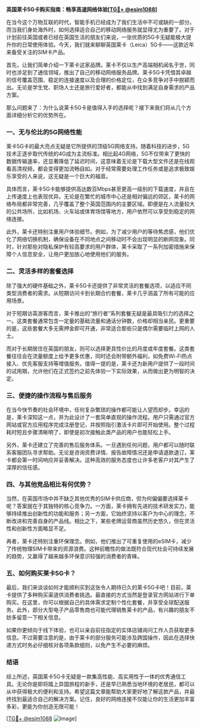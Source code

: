 **英国莱卡5G卡购买指南：畅享高速网络体验[[TG💪+ @esim1088](https://t.me/s/esim1088)]**

在当今这个万物互联的时代，智能手机已经成为了我们生活中不可或缺的一部分。而当我们身处海外时，如何选择适合自己的移动网络服务就显得尤为重要了。对于计划前往英国或者已经在英国生活的朋友们来说，一张优质的5G卡无疑能极大提升你的日常使用体验。今天，我们就来聊聊英国莱卡（Leica）5G卡——这款近年来备受关注的SIM卡产品。

首先，让我们简单介绍一下莱卡这家品牌。莱卡不仅以生产高端相机闻名于世，同时也涉足到了通信领域，推出了自己的移动网络服务品牌。莱卡5G卡凭借其卓越的信号覆盖范围、稳定的连接速度以及合理的价格定位，在众多竞争对手中脱颖而出。无论是学生党、职场人士还是旅行爱好者，都能从中找到满足自身需求的产品方案。

那么问题来了：为什么说莱卡5G卡是值得入手的选择呢？接下来我们将从几个方面详细分析它的优势所在。

### **一、无与伦比的5G网络性能**
莱卡5G卡的最大亮点无疑是它所提供的顶级5G网络支持。随着科技的进步，5G技术正逐步取代传统的4G成为主流标准。相比起4G网络，5G不仅带来了更快的数据传输速率，还显著降低了延迟时间，这意味着无论是下载大型文件还是在线观看高清视频，都会变得更加流畅自如。对于经常需要处理工作任务或是追求极致娱乐享受的人来说，这无疑是一个巨大的福音。

具体而言，莱卡5G卡能够提供高达数百Mbps甚至更高一级别的下载速度，并且在上传速度上也表现优异。无论是在繁忙的城市中心还是相对偏远的郊区，莱卡的网络布局都非常完善，几乎覆盖了整个英国范围内的主要区域。即便是在人流量较大的公共场所，比如机场、火车站或体育场馆等地方，用户依然可以享受到稳定的网络连接。

此外，莱卡还特别注重用户体验细节。例如，为了减少用户的等待焦虑感，他们优化了网络切换机制，确保设备在不同地点之间移动时不会出现明显的断网现象。同时，针对那些对隐私保护有较高要求的用户群体，莱卡采取了一系列加密措施来保障个人信息安全，让用户更加放心地使用他们的服务。

### **二、灵活多样的套餐选择**
除了强大的硬件基础之外，莱卡5G卡还提供了非常灵活的套餐选项，以适应不同类型消费者的需求。从短期访问卡到长期合约套餐，莱卡几乎涵盖了所有可能的应用场景。

对于短期访英游客而言，莱卡推出的“旅行者”系列套餐无疑是最具吸引力的选择之一。这类套餐通常包含一定量的基础流量和通话分钟数，价格却相当亲民。更重要的是，这些套餐大多无需押金即可开通，非常适合那些只是偶尔需要临时上网的人士。

而对于长期居住在英国的朋友，则可以选择更具性价比的月度或年度套餐。这类套餐往往会在流量额度上给予更多优惠，同时还会附带额外福利，如免费Wi-Fi热点接入、优先客服支持等增值服务。值得一提的是，莱卡还为新用户提供了一段时间的试用期，允许他们在正式签约之前先体验一下实际效果，从而做出更为明智的决定。

### **三、便捷的操作流程与售后服务**
在当今快节奏的社会环境中，任何复杂繁琐的操作都可能让人望而却步。幸运的是，莱卡深知这一点，并为此设计了一套简单直观的操作流程。用户只需通过官方网站或官方应用程序完成注册登记，并按照指引激活卡片即可开始使用。整个过程耗时短且步骤清晰明了，即使是初次接触此类产品的用户也能轻松上手。

另外，莱卡还建立了完善的售后服务体系。一旦遇到任何问题，用户都可以随时联系客服团队寻求帮助。无论是咨询资费详情、报告故障情况还是申请退款退订，莱卡都会第一时间响应并妥善解决。这种高效的服务态度也让许多老客户对其产生了深厚的信任感。

### **四、与其他竞品相比有何优势？**
当然，在英国市场中并不缺乏其他优秀的SIM卡供应商，但为何偏偏要选择莱卡呢？答案就在于其独特的核心竞争力。一方面，莱卡拥有先进的技术研发实力，能够持续推出创新性的功能和服务；另一方面，它始终坚持以客户为中心的理念，不断改进和完善自身的产品线。相比之下，某些老牌运营商虽然历史悠久，但在灵活性和创新性方面略显不足。

再者，莱卡还特别注重环保理念。例如，他们推出了可重复使用的eSIM卡，减少了传统物理SIM卡带来的资源浪费。这种前瞻性的做法既符合现代社会可持续发展的趋势，又赢得了越来越多环保意识较强的消费者的青睐。

### **五、如何购买莱卡5G卡？**
最后，我们来谈谈如何才能顺利买到这张令人期待已久的莱卡5G卡吧！目前，莱卡提供了多种购买渠道供消费者挑选。最直接的方式当然是登录官方网站进行下单购买。在这里，你可以根据自己的具体需求定制个性化套餐，并享受全球配送服务。此外，部分大型电子产品零售商也可能代理销售莱卡的产品，有兴趣的朋友不妨多留意一下相关信息。

如果你更倾向于线下体验，也可以亲自前往指定的实体店铺询问工作人员获取更多信息。不过需要注意的是，由于莱卡的部分服务可能涉及跨国操作，因此在选择快递方式时务必仔细核对各项条款细则，以免产生不必要的麻烦。

### **结语**
综上所述，英国莱卡5G卡无疑是一款集高性能、高实用性于一体的优秀通信工具。无论你是即将踏上异国旅程的新手，还是早已熟悉当地环境的老居民，都可以从中获得极大的便利和支持。希望这篇文章能帮助大家更好地了解这款产品，并最终找到最适合自己的解决方案。记住，良好的网络连接不仅能让你的生活更加丰富多彩，更能为你创造无限可能！

[[TG💪+ @esim1088](https://t.me/s/esim1088) ![Image](https://i.postimg.cc/4NQfJmqS/Snipaste-2025-05-13-00-14-12.png)]